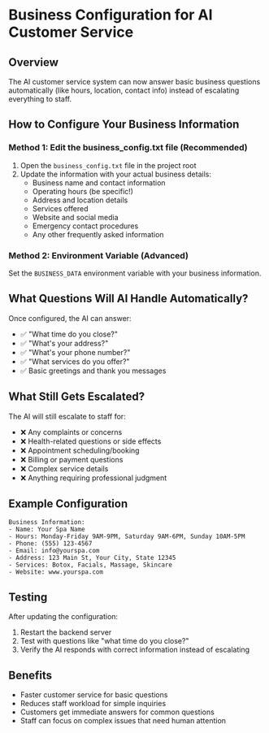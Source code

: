 # Business Configuration for AI Customer Service

## Overview
The AI customer service system can now answer basic business questions automatically (like hours, location, contact info) instead of escalating everything to staff.

## How to Configure Your Business Information

### Method 1: Edit the business_config.txt file (Recommended)
1. Open the `business_config.txt` file in the project root
2. Update the information with your actual business details:
   - Business name and contact information
   - Operating hours (be specific!)
   - Address and location details
   - Services offered
   - Website and social media
   - Emergency contact procedures
   - Any other frequently asked information

### Method 2: Environment Variable (Advanced)
Set the `BUSINESS_DATA` environment variable with your business information.

## What Questions Will AI Handle Automatically?
Once configured, the AI can answer:
- ✅ "What time do you close?"
- ✅ "What's your address?"
- ✅ "What's your phone number?"
- ✅ "What services do you offer?"
- ✅ Basic greetings and thank you messages

## What Still Gets Escalated?
The AI will still escalate to staff for:
- ❌ Any complaints or concerns
- ❌ Health-related questions or side effects
- ❌ Appointment scheduling/booking
- ❌ Billing or payment questions
- ❌ Complex service details
- ❌ Anything requiring professional judgment

## Example Configuration
```
Business Information:
- Name: Your Spa Name
- Hours: Monday-Friday 9AM-9PM, Saturday 9AM-6PM, Sunday 10AM-5PM
- Phone: (555) 123-4567
- Email: info@yourspa.com
- Address: 123 Main St, Your City, State 12345
- Services: Botox, Facials, Massage, Skincare
- Website: www.yourspa.com
```

## Testing
After updating the configuration:
1. Restart the backend server
2. Test with questions like "what time do you close?"
3. Verify the AI responds with correct information instead of escalating

## Benefits
- Faster customer service for basic questions
- Reduces staff workload for simple inquiries
- Customers get immediate answers for common questions
- Staff can focus on complex issues that need human attention 